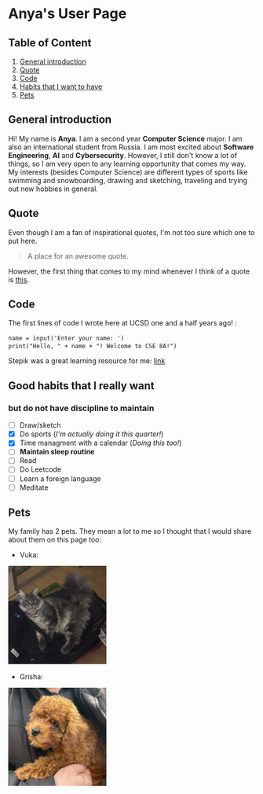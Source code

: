 # Anya's User Page

## Table of Content
1. [General introduction](#general-introduction)
2. [Quote](#quote)
3. [Code](#code)
4. [Habits that I want to have](#good-habits-that-i-really-want)
5. [Pets](#pets)

## General introduction

Hi! My name is **Anya**. I am a second year **Computer Science** major. 
I am also an international student from Russia. I am most excited
about **Software Engineering**, **AI** and **Cybersecurity**. However, I still
don't know a lot of things, so I am very open to any learning opportunity
that comes my way. My interests (besides Computer Science) are different
types of sports like swimming and snowboarding, drawing and sketching,
traveling and trying out new hobbies in general.

## Quote

Even though I am a fan of inspirational quotes, I'm not too sure which one
to put here. 

> A place for an awesome quote.

However, the first thing that comes to my mind whenever
I think of a quote is [this](./linked.md).

## Code

The first lines of code I wrote here at UCSD one and a half years ago! :

```
name = input('Enter your name: ')
print("Hello, " + name + "! Welcome to CSE 8A!")
```


Stepik was a great learning resource for me: [link](https://stepik.org/course/125129/syllabus?auth=login)

## Good habits that I really want 
### but do not have discipline to maintain

- [ ] Draw/sketch
- [x] Do sports (*I'm actually doing it this quarter!*)
- [x] Time managment with a calendar (*Doing this too!*)
- [ ] **Maintain sleep routine**
- [ ] Read
- [ ] Do Leetcode
- [ ] Learn a foreign language
- [ ] Meditate

## Pets 

My family has 2 pets. They mean a lot to me so I thought that I would share about them on this page too:

- Vuka:

<img src ="./assets/vuka.jpg" style="height:200px; width:200px "/>

- Grisha:

<img src ="./assets/grisha.jpg" style="height:200px; width:200px "/>


